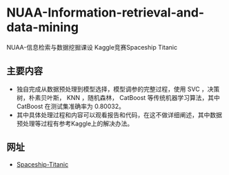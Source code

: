 # NUAA-Information-retrieval-and-data-mining
NUAA-信息检索与数据挖掘课设 Kaggle竞赛Spaceship Titanic

## 主要内容
+ 独自完成从数据预处理到模型选择，模型调参的完整过程，使用 SVC ，决策树，朴素贝叶斯， KNN ，随机森林， CatBoost 等传统机器学习算法，其中 CatBoost 在测试集准确率为 0.80032。
+ 其中具体处理过程和内容可以观看报告和代码，在这不做详细阐述，其中数据预处理等过程有参考Kaggle上的解决办法。

## 网址
+ [Spaceship-Titanic](https://www.kaggle.com/competitions/spaceship-titanic)
